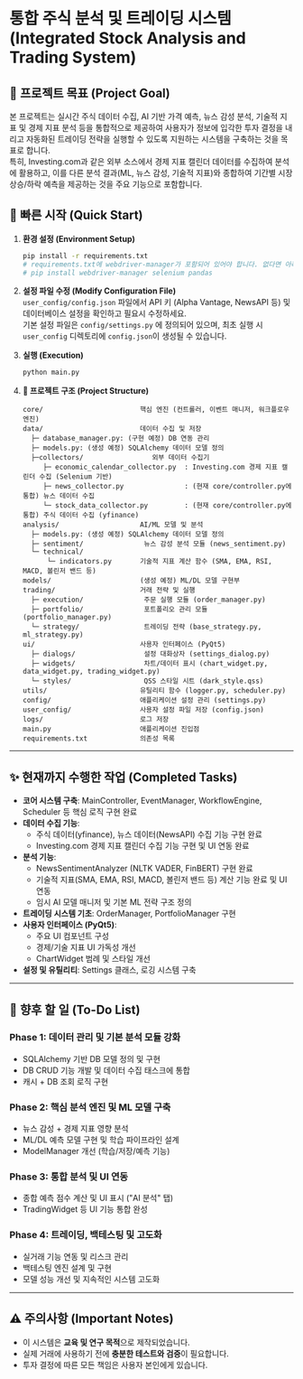 # 통합 주식 분석 및 트레이딩 시스템 (Integrated Stock Analysis and Trading System)

## 🌟 프로젝트 목표 (Project Goal)
본 프로젝트는 실시간 주식 데이터 수집, AI 기반 가격 예측, 뉴스 감성 분석, 기술적 지표 및 경제 지표 분석 등을 통합적으로 제공하여 사용자가 정보에 입각한 투자 결정을 내리고 자동화된 트레이딩 전략을 실행할 수 있도록 지원하는 시스템을 구축하는 것을 목표로 합니다.  
특히, Investing.com과 같은 외부 소스에서 경제 지표 캘린더 데이터를 수집하여 분석에 활용하고, 이를 다른 분석 결과(ML, 뉴스 감성, 기술적 지표)와 종합하여 기간별 시장 상승/하락 예측을 제공하는 것을 주요 기능으로 포함합니다.

## 🚀 빠른 시작 (Quick Start)

1. **환경 설정 (Environment Setup)**  
    ```bash
    pip install -r requirements.txt
    # requirements.txt에 webdriver-manager가 포함되어 있어야 합니다. 없다면 아래 명령어로 설치:
    # pip install webdriver-manager selenium pandas
    ```

2. **설정 파일 수정 (Modify Configuration File)**  
    `user_config/config.json` 파일에서 API 키 (Alpha Vantage, NewsAPI 등) 및 데이터베이스 설정을 확인하고 필요시 수정하세요.  
    기본 설정 파일은 `config/settings.py` 에 정의되어 있으며, 최초 실행 시 `user_config` 디렉토리에 `config.json`이 생성될 수 있습니다.

3. **실행 (Execution)**  
    ```bash
    python main.py
    ```

4. **📁 프로젝트 구조 (Project Structure)**  
    ```
    core/                        핵심 엔진 (컨트롤러, 이벤트 매니저, 워크플로우 엔진)
    data/                        데이터 수집 및 저장
      ├─ database_manager.py: (구현 예정) DB 연동 관리
      ├─ models.py: (생성 예정) SQLAlchemy 데이터 모델 정의
      ├─collectors/                 외부 데이터 수집기
         ├─ economic_calendar_collector.py  : Investing.com 경제 지표 캘린더 수집 (Selenium 기반)
         ├─ news_collector.py               : (현재 core/controller.py에 통합) 뉴스 데이터 수집
         └─ stock_data_collector.py         : (현재 core/controller.py에 통합) 주식 데이터 수집 (yfinance)
    analysis/                    AI/ML 모델 및 분석
      ├─ models.py: (생성 예정) SQLAlchemy 데이터 모델 정의
      ├─ sentiment/               뉴스 감성 분석 모듈 (news_sentiment.py)
      └─ technical/
          └─ indicators.py       기술적 지표 계산 함수 (SMA, EMA, RSI, MACD, 볼린저 밴드 등)
    models/                      (생성 예정) ML/DL 모델 구현부
    trading/                     거래 전략 및 실행
      ├─ execution/               주문 실행 모듈 (order_manager.py)
      ├─ portfolio/               포트폴리오 관리 모듈 (portfolio_manager.py)
      └─ strategy/                트레이딩 전략 (base_strategy.py, ml_strategy.py)
    ui/                          사용자 인터페이스 (PyQt5)
      ├─ dialogs/                 설정 대화상자 (settings_dialog.py)
      ├─ widgets/                 차트/데이터 표시 (chart_widget.py, data_widget.py, trading_widget.py)
      └─ styles/                  QSS 스타일 시트 (dark_style.qss)
    utils/                       유틸리티 함수 (logger.py, scheduler.py)
    config/                      애플리케이션 설정 관리 (settings.py)
    user_config/                 사용자 설정 파일 저장 (config.json)
    logs/                        로그 저장
    main.py                      애플리케이션 진입점
    requirements.txt             의존성 목록
    ```

---

## ✨ 현재까지 수행한 작업 (Completed Tasks)
- **코어 시스템 구축**: MainController, EventManager, WorkflowEngine, Scheduler 등 핵심 로직 구현 완료  
- **데이터 수집 기능**:
  - 주식 데이터(yfinance), 뉴스 데이터(NewsAPI) 수집 기능 구현 완료
  - Investing.com 경제 지표 캘린더 수집 기능 구현 및 UI 연동 완료
- **분석 기능**:
  - NewsSentimentAnalyzer (NLTK VADER, FinBERT) 구현 완료
  - 기술적 지표(SMA, EMA, RSI, MACD, 볼린저 밴드 등) 계산 기능 완료 및 UI 연동
  - 임시 AI 모델 매니저 및 기본 ML 전략 구조 정의
- **트레이딩 시스템 기초**: OrderManager, PortfolioManager 구현
- **사용자 인터페이스 (PyQt5)**:
  - 주요 UI 컴포넌트 구성
  - 경제/기술 지표 UI 가독성 개선
  - ChartWidget 범례 및 스타일 개선
- **설정 및 유틸리티**: Settings 클래스, 로깅 시스템 구축

---

## 📝 향후 할 일 (To-Do List)

### Phase 1: 데이터 관리 및 기본 분석 모듈 강화
- SQLAlchemy 기반 DB 모델 정의 및 구현
- DB CRUD 기능 개발 및 데이터 수집 태스크에 통합
- 캐시 + DB 조회 로직 구현

### Phase 2: 핵심 분석 엔진 및 ML 모델 구축
- 뉴스 감성 + 경제 지표 영향 분석
- ML/DL 예측 모델 구현 및 학습 파이프라인 설계
- ModelManager 개선 (학습/저장/예측 기능)

### Phase 3: 통합 분석 및 UI 연동
- 종합 예측 점수 계산 및 UI 표시 ("AI 분석" 탭)
- TradingWidget 등 UI 기능 통합 완성

### Phase 4: 트레이딩, 백테스팅 및 고도화
- 실거래 기능 연동 및 리스크 관리
- 백테스팅 엔진 설계 및 구현
- 모델 성능 개선 및 지속적인 시스템 고도화

---

## ⚠️ 주의사항 (Important Notes)
- 이 시스템은 **교육 및 연구 목적**으로 제작되었습니다.  
- 실제 거래에 사용하기 전에 **충분한 테스트와 검증**이 필요합니다.  
- 투자 결정에 따른 모든 책임은 사용자 본인에게 있습니다.

